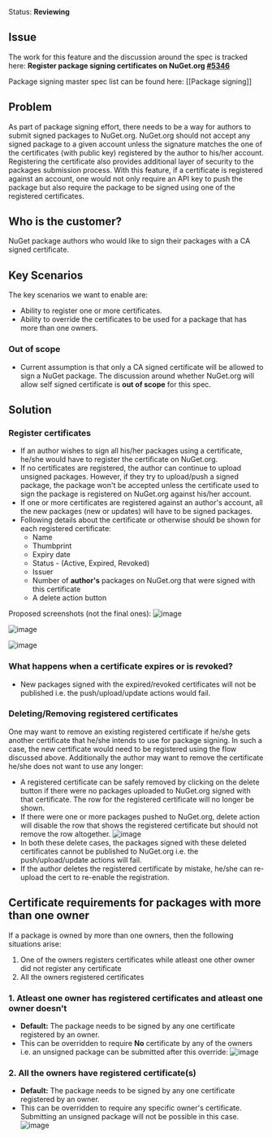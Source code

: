 Status: **Reviewing**

## Issue
The work for this feature and the discussion around the spec is tracked here:
**Register package signing certificates on NuGet.org [#5346](https://github.com/NuGet/NuGetGallery/issues/5346)**

Package signing master spec list can be found here: [[Package signing]] 

## Problem
As part of package signing effort, there needs to be a way for authors to submit signed packages to NuGet.org. NuGet.org should not accept any signed package to a given account unless the signature matches the one of the certificates (with public key) registered by the author to his/her account. 
Registering the certificate also provides additional layer of security to the packages submission process. With this feature, if a certificate is registered against an account, one would not only require an API key to push the package but also require the package to be signed using one of the registered certificates.

## Who is the customer?
NuGet package authors who would like to sign their packages with a CA signed certificate.

## Key Scenarios
The key scenarios we want to enable are:
* Ability to register one or more certificates.
* Ability to override the certificates to be used for a package that has more than one owners.

### Out of scope
* Current assumption is that only a CA signed certificate will be allowed to sign a NuGet package. The discussion around whether NuGet.org will allow self signed certificate is **out of scope** for this spec.

## Solution

### Register certificates

* If an author wishes to sign all his/her packages using a certificate, he/she would have to register the certificate on NuGet.org. 
* If no certificates are registered, the author can continue to upload unsigned packages. However, if they try to upload/push a signed package, the package won't be accepted unless the certificate used to sign the package is registered on NuGet.org against his/her account.
* If one or more certificates are registered against an author's account, all the new packages (new or updates) will have to be signed packages.
* Following details about the certificate or otherwise should be shown for each registered certificate:
  * Name
  * Thumbprint
  * Expiry date
  * Status - (Active, Expired, Revoked)
  * Issuer
  * Number of **author's** packages on NuGet.org that were signed with this certificate
  * A delete action button

Proposed screenshots (not the final ones): 
![image](https://user-images.githubusercontent.com/14800916/35362315-c8161ed6-0119-11e8-8772-ed367b483000.png)

![image](https://user-images.githubusercontent.com/14800916/35362338-dd2835f2-0119-11e8-9753-43a681a52c38.png)

![image](https://user-images.githubusercontent.com/14800916/35362394-06b2412e-011a-11e8-80f4-86e0ab5d4a00.png)

### What happens when a certificate expires or is revoked?
* New packages signed with the expired/revoked certificates will not be published i.e. the push/upload/update actions would fail.

### Deleting/Removing registered certificates
One may want to remove an existing registered certificate if he/she gets another certificate that he/she intends to use for package signing. In such a case, the new certificate would need to be registered using the flow discussed above. Additionally the author may want to remove the certificate he/she does not want to use any longer:
* A registered certificate can be safely removed by clicking on the delete button if there were no packages uploaded to NuGet.org signed with that certificate. The row for the registered certificate will no longer be shown.
* If there were one or more packages pushed to NuGet.org, delete action will disable the row that shows the registered certificate but should not remove the row altogether.
![image](https://user-images.githubusercontent.com/14800916/35362656-0f7add10-011b-11e8-94cd-6ee0cc6a46d6.png)
* In both these delete cases, the packages signed with these deleted certificates cannot be published to NuGet.org i.e. the push/upload/update actions will fail.
* If the author deletes the registered certificate by mistake, he/she can re-upload the cert to re-enable the registration. 

## Certificate requirements for packages with more than one owner

If a package is owned by more than one owners, then the following situations arise:
1. One of the owners registers certificates while atleast one other owner did not register any certificate
2. All the owners registered certificates

### 1. Atleast one owner has registered certificates and atleast one owner doesn't

* **Default:** The package needs to be signed by any one certificate registered by an owner.
* This can be overridden to require **No** certificate by any of the owners i.e. an unsigned package can be submitted after this override:
   ![image](https://user-images.githubusercontent.com/14800916/35362976-a0697e8e-011c-11e8-9148-dc84d2109854.png)

### 2. All the owners have registered certificate(s)

* **Default:** The package needs to be signed by any one certificate registered by an owner.
* This can be overridden to require any specific owner's certificate. Submitting an unsigned package will not be possible in this case.
    ![image](https://user-images.githubusercontent.com/14800916/35362998-b8af5072-011c-11e8-8416-47200842b281.png)
